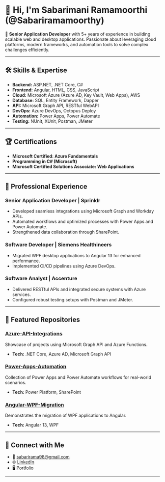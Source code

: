 # 👋 Hi, I'm Sabarimani Ramamoorthi (@Sabariramamoorthy)

🎯 **Senior Application Developer** with 5+ years of experience in building scalable web and desktop applications. Passionate about leveraging cloud platforms, modern frameworks, and automation tools to solve complex challenges efficiently.

---

## 🛠️ Skills & Expertise
- **Backend:** ASP.NET, .NET Core, C#
- **Frontend:** Angular, HTML, CSS, JavaScript
- **Cloud:** Microsoft Azure (Azure AD, Key Vault, Web Apps), AWS
- **Database:** SQL, Entity Framework, Dapper
- **API:** Microsoft Graph API, RESTful WebAPI
- **DevOps:** Azure DevOps, Octopus Deploy
- **Automation:** Power Apps, Power Automate
- **Testing:** NUnit, XUnit, Postman, JMeter

---

## 🏆 Certifications
- **Microsoft Certified: Azure Fundamentals**
- **Programming in C# (Microsoft)**
- **Microsoft Certified Solutions Associate: Web Applications**

---

## 💼 Professional Experience
### **Senior Application Developer | Sprinklr**
- Developed seamless integrations using Microsoft Graph and Workday APIs.
- Automated workflows and optimized processes with Power Apps and Power Automate.
- Strengthened data collaboration through SharePoint.

### **Software Developer | Siemens Healthineers**
- Migrated WPF desktop applications to Angular 13 for enhanced performance.
- Implemented CI/CD pipelines using Azure DevOps.

### **Software Analyst | Accenture**
- Delivered RESTful APIs and integrated secure systems with Azure services.
- Configured robust testing setups with Postman and JMeter.

---

## 📂 Featured Repositories
### **[Azure-API-Integrations](#)**  
Showcase of projects using Microsoft Graph API and Azure Functions.  
- **Tech:** .NET Core, Azure AD, Microsoft Graph API

### **[Power-Apps-Automation](#)**  
Collection of Power Apps and Power Automate workflows for real-world scenarios.  
- **Tech:** Power Platform, SharePoint

### **[Angular-WPF-Migration](#)**  
Demonstrates the migration of WPF applications to Angular.  
- **Tech:** Angular 13, WPF

---

## 🌟 Connect with Me
- 📧 [sabarirama98@gmail.com](mailto:sabarirama98@gmail.com)
- 🌐 [LinkedIn](https://www.linkedin.com/in/sabarimani-r/)  
- 🖥️ [Portfolio](https://www.linkedin.com/in/sabarimani-r/)  

---
